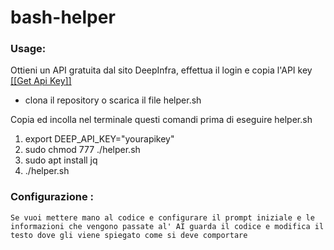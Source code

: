 # bash-helper

### Usage:

Ottieni un API gratuita dal sito DeepInfra, effettua il login e copia l'API key [[[Get Api Key]]](https://deepinfra.com/login)
- clona il repository o scarica il file helper.sh

Copia ed incolla nel terminale questi comandi prima di eseguire helper.sh

1) export DEEP_API_KEY="yourapikey" 
2) sudo chmod 777 ./helper.sh
3) sudo apt install jq
4) ./helper.sh

### Configurazione : 
    Se vuoi mettere mano al codice e configurare il prompt iniziale e le informazioni che vengono passate al' AI guarda il codice e modifica il testo dove gli viene spiegato come si deve comportare

